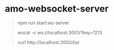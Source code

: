 # amo-websocket-server

> npm run start:ws-server

> wscat -c ws://localhost:3001/?key=1213

> curl http://localhost:3000/list

